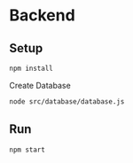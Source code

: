 

# Backend

## Setup

```bash
npm install
```

Create Database

```bash 
node src/database/database.js
```

## Run

```bash
npm start
```

